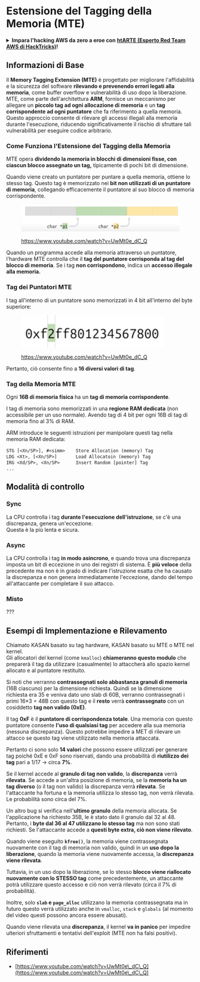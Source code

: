 # Estensione del Tagging della Memoria (MTE)

<details>

<summary><strong>Impara l'hacking AWS da zero a eroe con</strong> <a href="https://training.hacktricks.xyz/courses/arte"><strong>htARTE (Esperto Red Team AWS di HackTricks)</strong></a><strong>!</strong></summary>

Altri modi per supportare HackTricks:

* Se vuoi vedere la tua **azienda pubblicizzata in HackTricks** o **scaricare HackTricks in PDF** Controlla i [**PIANI DI ABBONAMENTO**](https://github.com/sponsors/carlospolop)!
* Ottieni il [**merchandising ufficiale di PEASS & HackTricks**](https://peass.creator-spring.com)
* Scopri [**La Famiglia PEASS**](https://opensea.io/collection/the-peass-family), la nostra collezione di [**NFT esclusivi**](https://opensea.io/collection/the-peass-family)
* **Unisciti al** 💬 [**gruppo Discord**](https://discord.gg/hRep4RUj7f) o al [**gruppo telegram**](https://t.me/peass) o **seguici** su **Twitter** 🐦 [**@hacktricks\_live**](https://twitter.com/hacktricks\_live)**.**
* **Condividi i tuoi trucchi di hacking inviando PR a** [**HackTricks**](https://github.com/carlospolop/hacktricks) e [**HackTricks Cloud**](https://github.com/carlospolop/hacktricks-cloud) repos di github.

</details>

## Informazioni di Base

Il **Memory Tagging Extension (MTE)** è progettato per migliorare l'affidabilità e la sicurezza del software **rilevando e prevenendo errori legati alla memoria**, come buffer overflow e vulnerabilità di uso dopo la liberazione. MTE, come parte dell'architettura **ARM**, fornisce un meccanismo per allegare un **piccolo tag ad ogni allocazione di memoria** e un **tag corrispondente ad ogni puntatore** che fa riferimento a quella memoria. Questo approccio consente di rilevare gli accessi illegali alla memoria durante l'esecuzione, riducendo significativamente il rischio di sfruttare tali vulnerabilità per eseguire codice arbitrario.

### **Come Funziona l'Estensione del Tagging della Memoria**

MTE opera **dividendo la memoria in blocchi di dimensioni fisse, con ciascun blocco assegnato un tag,** tipicamente di pochi bit di dimensione.&#x20;

Quando viene creato un puntatore per puntare a quella memoria, ottiene lo stesso tag. Questo tag è memorizzato nei **bit non utilizzati di un puntatore di memoria**, collegando efficacemente il puntatore al suo blocco di memoria corrispondente.

<figure><img src="../../.gitbook/assets/image (1202).png" alt=""><figcaption><p><a href="https://www.youtube.com/watch?v=UwMt0e_dC_Q">https://www.youtube.com/watch?v=UwMt0e_dC_Q</a></p></figcaption></figure>

Quando un programma accede alla memoria attraverso un puntatore, l'hardware MTE controlla che il **tag del puntatore corrisponda al tag del blocco di memoria**. Se i tag **non corrispondono**, indica un **accesso illegale alla memoria.**

### Tag dei Puntatori MTE

I tag all'interno di un puntatore sono memorizzati in 4 bit all'interno del byte superiore:

<figure><img src="../../.gitbook/assets/image (1203).png" alt=""><figcaption><p><a href="https://www.youtube.com/watch?v=UwMt0e_dC_Q">https://www.youtube.com/watch?v=UwMt0e_dC_Q</a></p></figcaption></figure>

Pertanto, ciò consente fino a **16 diversi valori di tag**.

### Tag della Memoria MTE

Ogni **16B di memoria fisica** ha un **tag di memoria corrispondente**.

I tag di memoria sono memorizzati in una **regione RAM dedicata** (non accessibile per un uso normale). Avendo tag di 4 bit per ogni 16B di tag di memoria fino al 3% di RAM.

ARM introduce le seguenti istruzioni per manipolare questi tag nella memoria RAM dedicata:
```
STG [<Xn/SP>], #<simm>    Store Allocation (memory) Tag
LDG <Xt>, [<Xn/SP>]       Load Allocatoin (memory) Tag
IRG <Xd/SP>, <Xn/SP>      Insert Random [pointer] Tag
...
```
## Modalità di controllo

### Sync

La CPU controlla i tag **durante l'esecuzione dell'istruzione**, se c'è una discrepanza, genera un'eccezione.\
Questa è la più lenta e sicura.

### Async

La CPU controlla i tag **in modo asincrono**, e quando trova una discrepanza imposta un bit di eccezione in uno dei registri di sistema. È **più veloce** della precedente ma non è in grado di indicare l'istruzione esatta che ha causato la discrepanza e non genera immediatamente l'eccezione, dando del tempo all'attaccante per completare il suo attacco.

### Misto

???

## Esempi di Implementazione e Rilevamento

Chiamato KASAN basato su tag hardware, KASAN basato su MTE o MTE nel kernel.\
Gli allocatori del kernel (come `kmalloc`) **chiameranno questo modulo** che preparerà il tag da utilizzare (casualmente) lo attaccherà allo spazio kernel allocato e al puntatore restituito.

Si noti che verranno **contrassegnati solo abbastanza granuli di memoria** (16B ciascuno) per la dimensione richiesta. Quindi se la dimensione richiesta era 35 e veniva dato uno slab di 60B, verranno contrassegnati i primi 16\*3 = 48B con questo tag e il **resto** verrà **contrassegnato** con un cosiddetto **tag non valido (0xE)**.

Il tag **0xF** è il **puntatore di corrispondenza totale**. Una memoria con questo puntatore consente **l'uso di qualsiasi tag** per accedere alla sua memoria (nessuna discrepanza). Questo potrebbe impedire a MET di rilevare un attacco se questo tag viene utilizzato nella memoria attaccata.

Pertanto ci sono solo **14 valori** che possono essere utilizzati per generare tag poiché 0xE e 0xF sono riservati, dando una probabilità di **riutilizzo dei tag** pari a 1/17 -> circa **7%**.

Se il kernel accede al **granulo di tag non valido**, la **discrepanza** verrà **rilevata**. Se accede a un'altra posizione di memoria, se la **memoria ha un tag diverso** (o il tag non valido) la discrepanza verrà **rilevata**. Se l'attaccante ha fortuna e la memoria utilizza lo stesso tag, non verrà rilevata. Le probabilità sono circa del 7%.

Un altro bug si verifica nell'**ultimo granulo** della memoria allocata. Se l'applicazione ha richiesto 35B, le è stato dato il granulo dal 32 al 48. Pertanto, i **byte dal 36 al 47 utilizzano lo stesso tag** ma non sono stati richiesti. Se l'attaccante accede a **questi byte extra, ciò non viene rilevato**.

Quando viene eseguito **`kfree()`**, la memoria viene contrassegnata nuovamente con il tag di memoria non valido, quindi in un **uso dopo la liberazione**, quando la memoria viene nuovamente accessa, la **discrepanza viene rilevata**.

Tuttavia, in un uso dopo la liberazione, se lo stesso **blocco viene riallocato nuovamente con lo STESSO tag** come precedentemente, un attaccante potrà utilizzare questo accesso e ciò non verrà rilevato (circa il 7% di probabilità).

Inoltre, solo **`slab` e `page_alloc`** utilizzano la memoria contrassegnata ma in futuro questo verrà utilizzato anche in `vmalloc`, `stack` e `globals` (al momento del video questi possono ancora essere abusati).

Quando viene rilevata una **discrepanza**, il kernel **va in panico** per impedire ulteriori sfruttamenti e tentativi dell'exploit (MTE non ha falsi positivi).

## Riferimenti

* [https://www.youtube.com/watch?v=UwMt0e\_dC\_Q](https://www.youtube.com/watch?v=UwMt0e\_dC\_Q)
